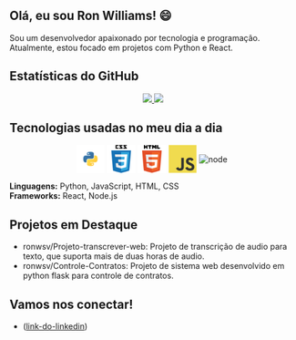 ## Olá, eu sou Ron Williams! 😄
Sou um desenvolvedor apaixonado por tecnologia e programação. Atualmente, estou focado em projetos com Python e React.

## Estatísticas do GitHub
<div align="center">
  <a href="https://github.com/ronwsv">
    <img height="180em" src="https://github-readme-stats.vercel.app/api?username=ronwsv&show_icons=true&theme=synthwave&include_all_commits=true&count_private=true"/>
    <img height="180em" src="https://github-readme-stats.vercel.app/api/top-langs/?username=ronwsv&show_icons=true&theme=synthwave&include_all_commits=true&count_private=true"/>
  </a>
</div>

## Tecnologias usadas no meu dia a dia
<div align="center">
  <img align="center" alt="python" height="50" width="50" src="https://github.com/ronwsv/Ronwsv/blob/main/python.svg">
  <img align="center" alt="css" height="50" width="50" src="https://github.com/ronwsv/Ronwsv/blob/main/css3-original-wordmark.svg">
  <img align="center" alt="html" height="50" width="50" src="https://github.com/ronwsv/Ronwsv/blob/main/html5-original-wordmark.svg">
  <img align="center" alt="java" height="50" width="50" src="https://github.com/ronwsv/Ronwsv/blob/main/javascript-original.svg">
  <img align="center" alt="node" height="50" width "50" src "https://github.com/ronwsv/Ronwsv/blob/main/icons8-nodejs-48.png">
  <img align "center" alt "react "height "50 "width "50 "src "https://github.com/ronwsv/Ronwsv/blob/main/react-1-logo.svg">
</div>

**Linguagens:** Python, JavaScript, HTML, CSS  
**Frameworks:** React, Node.js

## Projetos em Destaque
- ronwsv/Projeto-transcrever-web: Projeto de transcrição de audio para texto, que suporta mais de duas horas de audio.
- ronwsv/Controle-Contratos: Projeto de sistema web desenvolvido em python flask para controle de contratos.

## Vamos nos conectar!
- ([link-do-linkedin](https://www.linkedin.com/in/ron-williams-viera-56869862))



